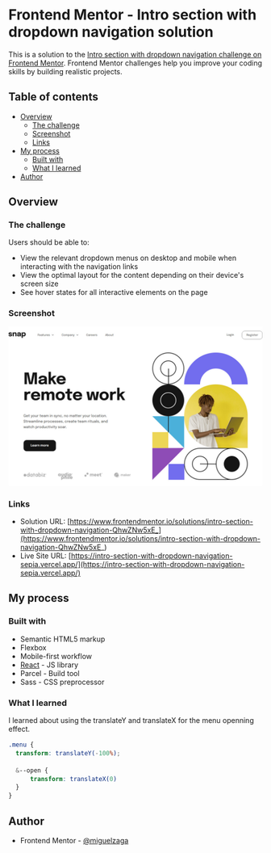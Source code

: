 # Frontend Mentor - Intro section with dropdown navigation solution

This is a solution to the [Intro section with dropdown navigation challenge on Frontend Mentor](https://www.frontendmentor.io/challenges/intro-section-with-dropdown-navigation-ryaPetHE5). Frontend Mentor challenges help you improve your coding skills by building realistic projects. 

## Table of contents

- [Overview](#overview)
  - [The challenge](#the-challenge)
  - [Screenshot](#screenshot)
  - [Links](#links)
- [My process](#my-process)
  - [Built with](#built-with)
  - [What I learned](#what-i-learned)
- [Author](#author)


## Overview

### The challenge

Users should be able to:

- View the relevant dropdown menus on desktop and mobile when interacting with the navigation links
- View the optimal layout for the content depending on their device's screen size
- See hover states for all interactive elements on the page

### Screenshot

![](./screenshot.jpg)

### Links

- Solution URL: [https://www.frontendmentor.io/solutions/intro-section-with-dropdown-navigation-QhwZNw5xE_](https://www.frontendmentor.io/solutions/intro-section-with-dropdown-navigation-QhwZNw5xE_)
- Live Site URL: [https://intro-section-with-dropdown-navigation-sepia.vercel.app/](https://intro-section-with-dropdown-navigation-sepia.vercel.app/)

## My process

### Built with

- Semantic HTML5 markup
- Flexbox
- Mobile-first workflow
- [React](https://reactjs.org/) - JS library
- Parcel - Build tool
- Sass - CSS preprocessor

### What I learned

I learned about using the translateY and translateX for the menu openning effect.

```scss
.menu {
  transform: translateY(-100%);

  &--open {
      transform: translateX(0)
  }
}
```

## Author

- Frontend Mentor - [@miguelzaga](https://www.frontendmentor.io/profile/miguelzaga)

